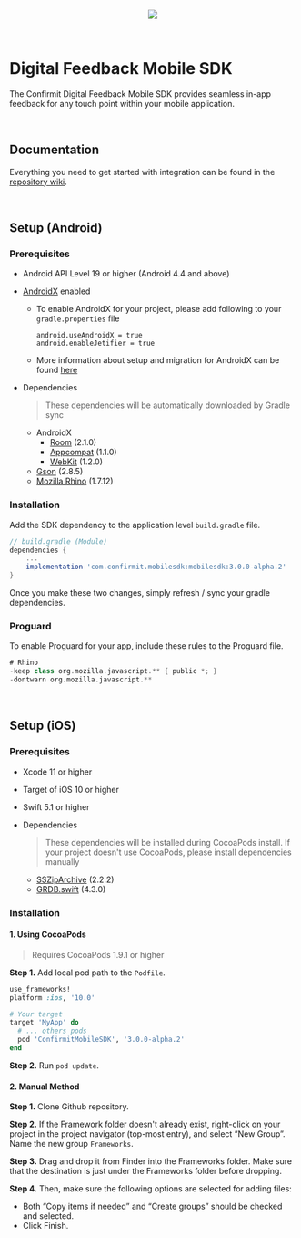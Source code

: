<br/>
<p align="center">
  <img src="https://confirmit.github.io/DigitalFeedbackMobileSDK/assets/logo.png">
</p>
<br/>

# Digital Feedback Mobile SDK

The Confirmit Digital Feedback Mobile SDK provides seamless in-app feedback for any touch point within your mobile application. 

<br/>

## Documentation

Everything you need to get started with integration can be found in the [repository wiki](https://github.com/Confirmit/DigitalFeedbackMobileSDK/wiki).

<br/>

## Setup (Android)

### Prerequisites

* Android API Level 19 or higher (Android 4.4 and above)
* [AndroidX](https://developer.android.com/jetpack/androidx/) enabled
    * To enable AndroidX for your project, please add following to your `gradle.properties` file

        ```
        android.useAndroidX = true
        android.enableJetifier = true
        ```
    * More information about setup and migration for AndroidX can be found [here](https://developer.android.com/jetpack/androidx/)
* Dependencies
    
    > These dependencies will be automatically downloaded by Gradle sync
    
    * AndroidX
        * [Room](https://developer.android.com/jetpack/androidx/releases/room) (2.1.0)
        * [Appcompat](https://developer.android.com/jetpack/androidx/releases/appcompat) (1.1.0)
        * [WebKit](https://developer.android.com/jetpack/androidx/releases/webkit) (1.2.0)
    * [Gson](https://github.com/google/gson) (2.8.5)
    * [Mozilla Rhino](https://github.com/mozilla/rhino) (1.7.12)


### Installation

Add the SDK dependency to the application level `build.gradle` file.
```gradle
// build.gradle (Module)
dependencies {
    ...
    implementation 'com.confirmit.mobilesdk:mobilesdk:3.0.0-alpha.2'
}
```

Once you make these two changes, simply refresh / sync your gradle dependencies.


### Proguard

To enable Proguard for your app, include these rules to the Proguard file.

```gradle
# Rhino
-keep class org.mozilla.javascript.** { public *; }
-dontwarn org.mozilla.javascript.**
```

<br/>

## Setup (iOS)

### Prerequisites

* Xcode 11 or higher
* Target of iOS 10 or higher
* Swift 5.1 or higher

* Dependencies

    > These dependencies will be installed during CocoaPods install. If your project doesn't use CocoaPods, please install dependencies manually
    
    * [SSZipArchive](https://github.com/ZipArchive/ZipArchive) (2.2.2)
    * [GRDB.swift](https://github.com/groue/GRDB.swift) (4.3.0)


### Installation

#### 1. Using CocoaPods

> Requires CocoaPods 1.9.1 or higher

**Step 1.** Add local pod path to the `Podfile`.
```ruby
use_frameworks!
platform :ios, '10.0'

# Your target
target 'MyApp' do
  # ... others pods
  pod 'ConfirmitMobileSDK', '3.0.0-alpha.2'
end
```


**Step 2.** Run `pod update`.

#### 2. Manual Method

**Step 1.** Clone Github repository.

**Step 2.** If the Framework folder doesn't already exist, right-click on your project in the project navigator (top-most entry), and select “New Group”. Name the new group `Frameworks`.

**Step 3.** Drag and drop it from Finder into the Frameworks folder. Make sure that the destination is just under the Frameworks folder before dropping.

**Step 4.** Then, make sure the following options are selected for adding files:
* Both “Copy items if needed” and “Create groups” should be checked and selected. 
* Click Finish.

<br/>
